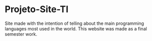 # Projeto-Site-TI

Site made with the intention of telling about the main programming languages most used in the world. This website was made as a final semester work.
